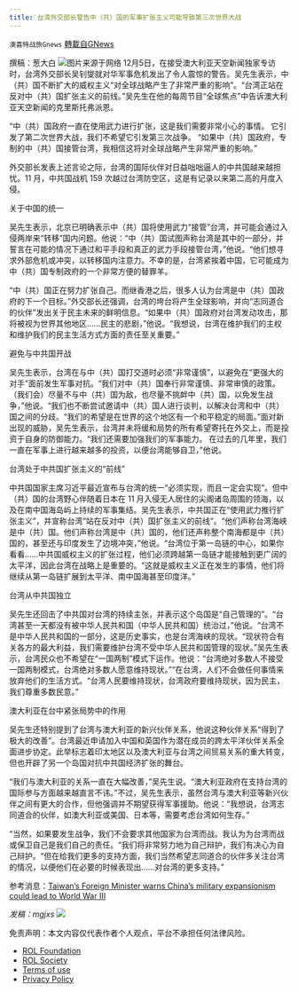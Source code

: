 ```yaml
---
title: 台湾外交部长警告中（共）国的军事扩张主义可能导致第三次世界大战
---
```

`澳喜特战旅Gnews` [轉載自GNews](https://gnews.org/zh-hans/1724897/)

撰稿：葱大白
![](https://assets.gnews.org/wp-content/uploads/2021/12/602.jpg)图片来源于网络
12月5日，在接受澳大利亚天空新闻独家专访时，台湾外交部长吴钊燮就对华军事危机发出了令人震惊的警告。吴先生表示，中（共）国不断扩大的威权主义“对全球战略产生了非常严重的影响”。“台湾正站在反对中（共）国扩张主义的前线。”吴先生在他的每周节目“全球焦点”中告诉澳大利亚天空新闻的克里斯托弗派恩。

“中（共）国政府一直在使用武力进行扩张，这是我们需要非常小心的事情。 它引发了第二次世界大战，我们不希望它引发第三次战争。 “如果中（共）国政府，专制的中（共）国接管台湾，我相信这将对全球战略产生非常严重的影响。”

外交部长发表上述言论之际，台湾的国际伙伴对日益咄咄逼人的中共国越来越担忧。11 月，中共国战机 159 次越过台湾防空区，这是有记录以来第二高的月度入侵。

关于中国的统一

吴先生表示，北京已明确表示中（共）国将使用武力“接管”台湾，并可能会通过入侵两岸来“转移”国内问题。他说：“中（共）国试图声称台湾是其中的一部分，并誓言在可能的情况下通过和平手段和真正的武力手段接管台湾，”他说。“他们想寻求外部危机或冲突，以转移国内注意力。不幸的是，台湾紧挨着中国，它可能成为中（共）国专制政府的一个非常方便的替罪羊。

“中（共）国正在努力扩张自己。而继香港之后，很多人认为台湾是中（共）国政府的下一个目标。”外交部长还强调，台湾的垮台将产生全球影响，并向“志同道合的伙伴”发出关于民主未来的鲜明信息。“如果中（共）国政府对台湾发动攻击，那将被视为世界其他地区……民主的悲剧，”他说。“我想说，台湾在维护我们的主权和维护我们的民主生活方式方面的责任至关重要。”

避免与中共国开战

吴先生表示，台湾在与中（共）国打交道时必须“非常谨慎”，以避免在“更强大的对手”面前发生军事对抗。“我们对中（共）国奉行非常谨慎、非常审慎的政策。 （我们会）尽量不与中（共）国为敌，也尽量不挑衅中（共）国，以免发生战争，”他说。“我们也不断尝试邀请中（共）国人进行谈判，以解决台湾和中（共）国之间的分歧。“我们的希望是在世界的这个地区有一个和平稳定的局面。”面对新出现的威胁，吴先生表示，台湾并未将缓和局势的所有希望寄托在外交上，而是投资于自身的防御能力。“我们还需要加强我们的军事能力。 在过去的几年里，我们一直在军事上进行越来越多的投资，以便台湾能够自卫，”他说。

台湾处于中共国扩张主义的“前线”

中共国国家主席习近平最近宣布与台湾的统一“必须实现，而且一定会实现”。但中（共）国的台湾野心伴随着日本在 11 月入侵无人居住的尖阁诸岛周围的领海，以及在南中国海岛屿上持续的军事集结。吴先生表示，中共国正在“使用武力推行扩张主义”，并宣称台湾“站在反对中（共）国扩张主义的前线”。“他们声称台湾海峡是中（共）国。他们声称台湾是中（共）国的，他们还声称整个南海都是中（共）国的，甚至还与印度发生了边境冲突，”他说。“台湾位于第一岛链的中心，如果你看看……中共国威权主义的扩张过程，他们必须跨越第一岛链才能接触到更广阔的太平洋，因此台湾在战略上是重要的。“这就是威权主义正在发生的事情，他们将继续从第一岛链扩展到太平洋、南中国海甚至印度洋。”

台湾从中共国独立

吴先生还回击了中共国对台湾的持续主张，并表示这个岛国是“自己管理的”。“台湾甚至一天都没有被中华人民共和国（中华人民共和国）统治过，”他说。“台湾不是中华人民共和国的一部分，这是历史事实，也是台湾海峡的现状。“现状符合有关各方的最大利益，我们需要维护台湾不受中华人民共和国管理的现状。”吴先生表示，台湾民众也不希望在“一国两制”模式下运作。他说：“台湾绝对多数人不接受一国两制模式，台湾绝对多数人愿意维持现状。”“在台湾，人们不会做任何事情来放弃他们的生活方式。“台湾人民要维持现状，台湾政府要维持现状，因为民主，我们尊重多数民意。”

澳大利亚在台中紧张局势中的作用

吴先生还特别提到了台湾与澳大利亚的新兴伙伴关系，他说这种伙伴关系“得到了极大的改善”。台湾最近申请加入中国和英国作为潜在成员的跨太平洋伙伴关系全面进步协定。此举标志着印太地区以及澳大利亚与台湾之间贸易关系的重大转变，但也开辟了另一个岛国对抗中共国经济扩张的舞台。

“我们与澳大利亚的关系一直在大幅改善，”吴先生说。“澳大利亚政府在支持台湾的国际参与方面越来越直言不讳。”不过，吴先生表示，虽然台湾与澳大利亚等新兴伙伴之间有更大的合作，但他强调并不期望获得军事援助。他说：“我想说，台湾志同道合的伙伴，如澳大利亚或美国、日本等，需要考虑台湾如何生存。”

“当然，如果要发生战争，我们不会要求其他国家为台湾而战。我认为为台湾而战或保卫自己是我们自己的责任。“我们将非常努力地为自己辩护，我们有决心为自己辩护。“但在给我们更多的支持方面，我们当然希望志同道合的伙伴多关注台湾的情况，以便他们在必要的时候表现出……对台湾的更多支持。”

参考消息：[Taiwan’s Foreign Minister warns China’s military expansionism could lead to World War III](https://www.skynews.com.au/world-news/china/taiwans-foreign-minister-warns-chinas-military-expansionism-could-lead-to-world-war-iii/news-story/220e9894b5c1ae1478b124ef4f77257b)

*发稿：mgjxs*
![](https://assets.gnews.org/wp-content/uploads/2021/12/TA1-1.jpg)
 

免责声明：本文内容仅代表作者个人观点，平台不承担任何法律风险。

- [ROL Foundation](https://rolfoundation.org/)
- [ROL Society](https://rolsociety.org/)
- [Terms of use](https://gnews.org/terms-of-use-3/)
- [Privacy Policy](https://gnews.org/privacy-policy/)
